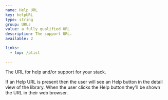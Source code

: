 ```yaml
---
name: Help URL
key: helpURL
type: string
group: URLs
value: a fully qualified URL 
description: The support URL.
available: 2

links:
  - top: /plist

---
```


The URL for help and/or support for your stack. 

If an Help URL is present then the user will see an Help button in the detail view of the library. When the user clicks the Help button they'll be shown the URL in their web browser.

